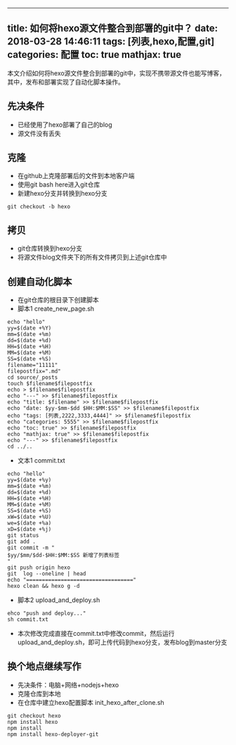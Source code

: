 
---
title: 如何将hexo源文件整合到部署的git中？
date: 2018-03-28 14:46:11
tags: [列表,hexo,配置,git]
categories: 配置
toc: true
mathjax: true
---

本文介绍如何将hexo源文件整合到部署的git中，实现不携带源文件也能写博客，其中，发布和部署实现了自动化脚本操作。

<!-- xxxx -->

## 先决条件
- 已经使用了hexo部署了自己的blog
- 源文件没有丢失

## 克隆
- 在github上克隆部署后的文件到本地客户端
- 使用git bash here进入git仓库
- 新建hexo分支并转换到hexo分支
```
git checkout -b hexo
```

## 拷贝
- git仓库转换到hexo分支
- 将源文件blog文件夹下的所有文件拷贝到上述git仓库中

## 创建自动化脚本
- 在git仓库的根目录下创建脚本
- 脚本1 create_new_page.sh
```
echo "hello"
yy=$(date +%Y)
mm=$(date +%m)
dd=$(date +%d)
HH=$(date +%H)
MM=$(date +%M)
SS=$(date +%S)
filename="11111"
filepostfix=".md"
cd source/_posts
touch $filename$filepostfix
echo > $filename$filepostfix
echo "---" >> $filename$filepostfix
echo "title: $filename" >> $filename$filepostfix
echo "date: $yy-$mm-$dd $HH:$MM:$SS" >> $filename$filepostfix
echo "tags: [列表,2222,3333,4444]" >> $filename$filepostfix
echo "categories: 5555" >> $filename$filepostfix
echo "toc: true" >> $filename$filepostfix
echo "mathjax: true" >> $filename$filepostfix
echo "---" >> $filename$filepostfix
cd ../..
```
- 文本1 commit.txt
```
echo "hello"
yy=$(date +%y)
mm=$(date +%m)
dd=$(date +%d)
HH=$(date +%H)
MM=$(date +%M)
SS=$(date +%S)
xW=$(date +%U)
we=$(date +%a)
xD=$(date +%j)
git status
git add .
git commit -m "
$yy/$mm/$dd-$HH:$MM:$SS 新增了列表标签
"
git push origin hexo
git  log --oneline | head
echo "=================================="
hexo clean && hexo g -d
```
- 脚本2 upload_and_deploy.sh
```
ehco "push and deploy..."
sh commit.txt
```
- 本次修改完成直接在commit.txt中修改commit，然后运行upload_and_deploy.sh，即可上传代码到hexo分支，发布blog到master分支

## 换个地点继续写作
- 先决条件：电脑+网络+nodejs+hexo
- 克隆仓库到本地
- 在仓库中建立hexo配置脚本 init_hexo_after_clone.sh
```
git checkout hexo
npm install hexo
npm install
npm install hexo-deployer-git
```
